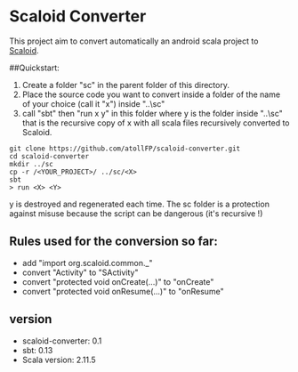 # Scaloid Converter

This project aim to convert automatically an android scala project to [Scaloid](https://github.com/pocorall/scaloid/).

##Quickstart:

1. Create a folder "sc" in the parent folder of this directory.
2. Place the source code you want to convert inside a folder of the name of your choice (call it "x") inside "..\sc"
3. call "sbt" then "run x y" in this folder  where y is the folder inside "..\sc" that is the recursive copy of x with all scala files recursively converted to Scaloid.

```
git clone https://github.com/atollFP/scaloid-converter.git
cd scaloid-converter
mkdir ../sc
cp -r /<YOUR_PROJECT>/ ../sc/<X>
sbt
> run <X> <Y>
```

y is destroyed and regenerated each time.
The sc folder is a protection against misuse because the script can be dangerous (it's recursive !)

## Rules used for the conversion so far:

- add "import org.scaloid.common._"
- convert "Activity" to "SActivity"
- convert "protected void onCreate(...)" to "onCreate"
- convert "protected void onResume(...)" to "onResume"

## version

- scaloid-converter: 0.1
- sbt: 0.13
- Scala version: 2.11.5
